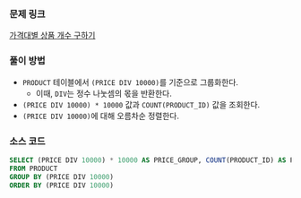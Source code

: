 ### 문제 링크
[가격대별 상품 개수 구하기](https://school.programmers.co.kr/learn/courses/30/lessons/131530)

### 풀이 방법
- `PRODUCT` 테이블에서 `(PRICE DIV 10000)`를 기준으로 그룹화한다.
    - 이때, `DIV`는 정수 나눗셈의 몫을 반환한다. 
- `(PRICE DIV 10000) * 10000` 값과 `COUNT(PRODUCT_ID)` 값을 조회한다.
- `(PRICE DIV 10000)`에 대해 오름차순 정렬한다.

### 소스 코드
```sql
SELECT (PRICE DIV 10000) * 10000 AS PRICE_GROUP, COUNT(PRODUCT_ID) AS PRODUCTS
FROM PRODUCT
GROUP BY (PRICE DIV 10000)
ORDER BY (PRICE DIV 10000)
```